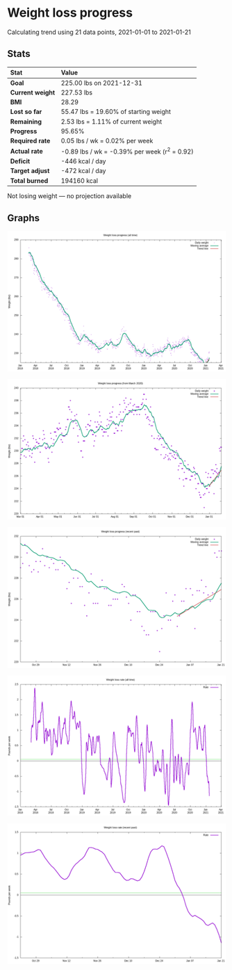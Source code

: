 # Weight loss progress

Calculating trend using 21 data points, 2021-01-01 to 2021-01-21

## Stats

Stat|Value
:-|:-
**Goal**|225.00 lbs on 2021-12-31
**Current weight**|227.53 lbs
**BMI**|28.29
**Lost so far**|55.47 lbs = 19.60% of starting weight
**Remaining**|2.53 lbs =  1.11% of current  weight
**Progress**|95.65%
**Required rate**|0.05 lbs / wk = 0.02% per week
**Actual rate**|-0.89 lbs / wk = -0.39% per week  (r<sup>2</sup> = 0.92)
**Deficit**|-446 kcal / day
**Target adjust**|-472 kcal / day
**Total burned**|194160 kcal

Not losing weight &mdash; no projection available

## Graphs

![](weight-graph-alltime.png)

![](weight-graph-covid.png)

![](weight-graph-recent.png)

![](rate-graph-alltime.png)

![](rate-graph-recent.png)
